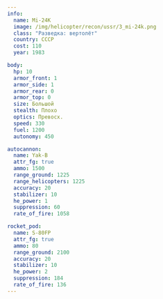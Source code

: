 ```yaml
---
info:
  name: Mi-24K
  image: /img/helicopter/recon/ussr/3_mi-24k.png
  class: "Разведка: вертолёт"
  country: СССР
  cost: 110
  year: 1983

body:
  hp: 10
  armor_front: 1
  armor_side: 1
  armor_rear: 0
  armor_top: 0
  size: Большой
  stealth: Плохо
  optics: Превосх.
  speed: 330
  fuel: 1200
  autonomy: 450

autocannon:
  name: Yak-B
  attr_fg: true
  ammo: 1500
  range_ground: 1225
  range_helicopters: 1225
  accuracy: 20
  stabilizer: 10
  he_power: 1
  suppression: 60
  rate_of_fire: 1058

rocket_pod:
  name: S-80FP
  attr_fg: true
  ammo: 80
  range_ground: 2100
  accuracy: 20
  stabilizer: 10
  he_power: 2
  suppression: 184
  rate_of_fire: 136
---
```

